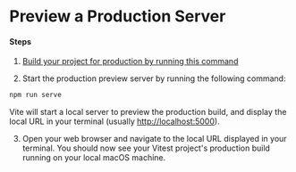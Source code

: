 # Preview a Production Server

#### Steps

1. [Build your project for production by running this command](/guide/building-for-production.html)

2. Start the production preview server by running the following command:

```bash
npm run serve
```

Vite will start a local server to preview the production build, and display the local URL in your terminal (usually [http://localhost:5000](http://localhost:5000)).

3. Open your web browser and navigate to the local URL displayed in your terminal. You should now see your Vitest project's production build running on your local macOS machine.
